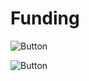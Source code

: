 # Funding

![Button](https://img.shields.io/badge/Patreon-grey?style=for-the-badge&logo=patreon&color=grey&link=https%3A%2F%2Fwww.patreon.com%2FOZIProject)

![Button](https://img.shields.io/badge/ko--fi-grey?style=for-the-badge&logo=kofi&link=https%3A%2F%2Fko-fi.com%2Foziproject)
